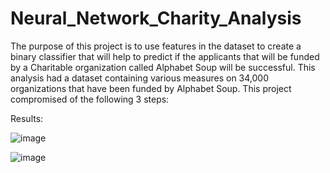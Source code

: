 # Neural_Network_Charity_Analysis

The purpose of this project is to use features in the dataset to create a binary classifier that will help to predict if the applicants that will be funded by a Charitable organization called Alphabet Soup will be successful. This analysis had a dataset containing various measures on 34,000 organizations that have been funded by Alphabet Soup. This project compromised of the following 3 steps:

Results:

![image](https://user-images.githubusercontent.com/86276329/145961072-0f077f14-7007-4b99-9842-9a5bd29ffc9a.png)

![image](https://user-images.githubusercontent.com/86276329/145961549-5f45568b-5a6b-4f60-858d-36bcc166f0da.png)


